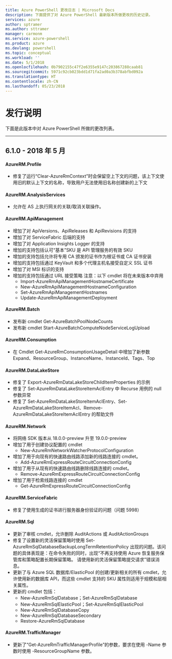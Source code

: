 ```yaml
---
title: Azure PowerShell 更改日志 | Microsoft Docs
description: 下面提供了对 Azure PowerShell 最新版本所做更改的历史记录。
services: azure
author: sptramer
ms.author: sttramer
manager: carmonm
ms.service: azure-powershell
ms.product: azure
ms.devlang: powershell
ms.topic: conceptual
ms.workload: ''
ms.date: 5/1/2018
ms.openlocfilehash: 0b7902155c47f2e6355e9147c203867288caab81
ms.sourcegitcommit: 5971c92cb023bdd1d71fa2ad0a3b378abfbd092a
ms.translationtype: HT
ms.contentlocale: zh-CN
ms.lasthandoff: 05/23/2018
---
```

# <a name="release-notes"></a>发行说明

下面是此版本中对 Azure PowerShell 所做的更改列表。

---
## <a name="610---may-2018"></a>6.1.0 - 2018 年 5 月
#### <a name="azurermprofile"></a>AzureRM.Profile
* 修复了运行“Clear-AzureRmContext”时会保留空上下文的问题，该上下文使用旧的默认上下文的名称，导致用户无法使用旧名称创建新的上下文

#### <a name="azurermanalysisservices"></a>AzureRM.AnalysisServices
* 允许在 AS 上执行网关的关联/取消关联操作。

#### <a name="azurermapimanagement"></a>AzureRM.ApiManagement
* 增加了对 ApiVersions、ApiReleases 和 ApiRevisions 的支持
* 增加了对 ServiceFabric 后端的支持
* 增加了对 Application Insights Logger 的支持
* 增加的支持包括认可“基本”SKU 是 API 管理服务的有效 SKU
* 增加的支持包括允许将专用 CA 颁发的证书作为根证书或 CA 证书安装
* 增加的支持包括通过 KeyVault 和多个代理主机名接受自定义 SSL 证书
* 增加了对 MSI 标识的支持
* 增加的支持包括通过 URL 接受策略 注意：以下 cmdlet 将在未来版本中弃用
   - Import-AzureRmApiManagementHostnameCertificate
   - New-AzureRmApiManagementHostnameConfiguration
   - Set-AzureRmApiManagementHostnames
   - Update-AzureRmApiManagementDeployment

#### <a name="azurermbatch"></a>AzureRM.Batch
* 发布新 cmdlet Get-AzureBatchPoolNodeCounts
* 发布新 cmdlet Start-AzureBatchComputeNodeServiceLogUpload

#### <a name="azurermconsumption"></a>AzureRM.Consumption
* 在 Cmdlet Get-AzureRmConsumptionUsageDetail 中增加了新参数 Expand、ResourceGroup、InstanceName、InstanceId、Tags、Top

#### <a name="azurermdatalakestore"></a>AzureRM.DataLakeStore
* 修复了 Export-AzureRmDataLakeStoreChildItemProperties 的示例
* 修复了 Set-AzureRmDataLakeStoreItemAclEntry 中 Recurse 用例的 null 参数异常 
* 修复了 Set-AzureRmDataLakeStoreItemAclEntry、Set-AzureRmDataLakeStoreItemAcl、Remove-AzureRmDataLakeStoreItemAclEntry 的帮助文件 

#### <a name="azurermnetwork"></a>AzureRM.Network
* 将网络 SDK 版本从 18.0.0-preview 升至 19.0.0-preview
* 增加了用于创建协议配置的 cmdlet
    - New-AzureRmNetworkWatcherProtocolConfiguration
* 增加了用于向现有的快速路由线路添加新的线路连接的 cmdlet。
    - Add-AzureRmExpressRouteCircuitConnectionConfig
* 增加了用于从现有的快速路由线路删除线路连接的 cmdlet。
    - Remove-AzureRmExpressRouteCircuitConnectionConfig
* 增加了用于检索线路连接的 cmdlet
    - Get-AzureRmExpressRouteCircuitConnectionConfig

#### <a name="azurermservicefabric"></a>AzureRM.ServiceFabric
* 修复了使用生成的证书进行服务器身份验证的问题（问题 5998）

#### <a name="azurermsql"></a>AzureRM.Sql
* 更新了审核 cmdlet，允许删除 AuditActions 或 AuditActionGroups
* 修复了设置新的灵活保留策略时使用 Set-AzureRmSqlDatabaseBackupLongTermRetentionPolicy 出现的问题。该问题的具体表现是：在命令失败的同时，出现“不再支持使用 Azure 恢复服务保管库和策略配置长期保留策略。 请使用新的灵活保留策略提交请求”错误消息。
* 更新了与 Azure SQL 数据库/ElasticPool 的创建/更新相关的所有 cmdlet，允许使用新的数据库 API，而这些 cmdlet 支持的 SKU 属性则适用于规模和层相关属性。
* 更新的 cmdlet 包括： 
    - New-AzureRmSqlDatabase；Set-AzureRmSqlDatabase
    - New-AzureRmSqlElasticPool；Set-AzureRmSqlElasticPool
    - New-AzureRmSqlDatabaseCopy
    - New-AzureRmSqlDatabaseSecondary
    - Restore-AzureRmSqlDatabase

#### <a name="azurermtrafficmanager"></a>AzureRM.TrafficManager
* 更新了“Get-AzureRmTrafficManagerProfile”的参数，要求在使用 -Name 参数时使用 -ResourceGroupName 参数。